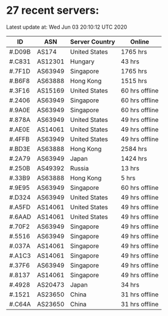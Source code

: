 # 27 recent servers:

Latest update at: Wed Jun 03 20:10:12 UTC 2020

| ID | ASN | Server Country | Online |
| -- | --- | -------------- | ------ |
| #.D09B | AS174 | United States | 1765 hrs |
| #.C831 | AS12301 | Hungary | 43 hrs |
| #.7F1D | AS63949 | Singapore | 1765 hrs |
| #.B6F8 | AS63888 | Hong Kong | 1515 hrs |
| #.3F16 | AS15169 | United States | 60 hrs offline |
| #.2406 | AS63949 | Singapore | 60 hrs offline |
| #.9A0E | AS63949 | Singapore | 60 hrs offline |
| #.878A | AS63949 | United States | 49 hrs offline |
| #.AE0E | AS14061 | United States | 49 hrs offline |
| #.4FFB | AS63949 | United States | 49 hrs offline |
| #.BD3E | AS63888 | Hong Kong | 2584 hrs |
| #.2A79 | AS63949 | Japan | 1424 hrs |
| #.250B | AS49392 | Russia | 13 hrs |
| #.33B9 | AS63888 | Hong Kong | 5 hrs |
| #.9E95 | AS63949 | Singapore | 60 hrs offline |
| #.D324 | AS63949 | United States | 49 hrs offline |
| #.A5FD | AS14061 | United States | 49 hrs offline |
| #.6AAD | AS14061 | United States | 49 hrs offline |
| #.70F2 | AS63949 | Singapore | 49 hrs offline |
| #.5516 | AS63949 | Singapore | 49 hrs offline |
| #.037A | AS14061 | Singapore | 49 hrs offline |
| #.A1C3 | AS14061 | Singapore | 49 hrs offline |
| #.37F6 | AS63949 | Singapore | 49 hrs offline |
| #.8137 | AS14061 | Singapore | 49 hrs offline |
| #.4928 | AS20473 | Japan | 34 hrs |
| #.1521 | AS23650 | China | 31 hrs offline |
| #.C64A | AS23650 | China | 31 hrs offline |

